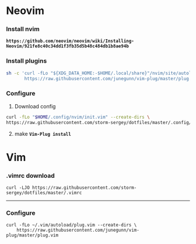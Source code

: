 # Neovim
### Install **nvim**
**`https://github.com/neovim/neovim/wiki/Installing-Neovim/921fe8c40c34dd1f3fb35d5b48c484db1b8ae94b`**

### Install **plugins**
```bash
sh -c 'curl -fLo "${XDG_DATA_HOME:-$HOME/.local/share}"/nvim/site/autoload/plug.vim --create-dirs \
       https://raw.githubusercontent.com/junegunn/vim-plug/master/plug.vim'
```

### Configure
1. Download config
```bash
curl -fLo "$HOME/.config/nvim/init.vim" --create-dirs \
https://raw.githubusercontent.com/storm-sergey/dotfiles/master/.config/nvim/init.lua
```
2. make **`Vim-Plug install`**



# Vim
### .vimrc download
```vim
curl -LJO https://raw.githubusercontent.com/storm-sergey/dotfiles/master/.vimrc
```
---
### Configure
```vim
curl -fLo ~/.vim/autoload/plug.vim --create-dirs \
    https://raw.githubusercontent.com/junegunn/vim-plug/master/plug.vim
```
    

